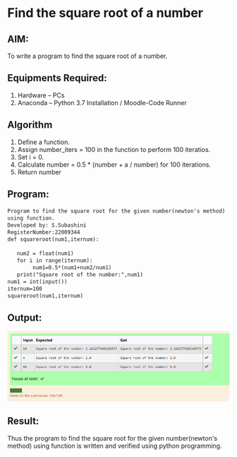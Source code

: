 # Find the square root of a number

## AIM:
To write a program to find the square root of a number.

## Equipments Required:
1. Hardware – PCs
2. Anaconda – Python 3.7 Installation / Moodle-Code Runner

## Algorithm
1. Define a function.
2. Assign number_iters = 100 in the function to perform 100 iteratios.
3. Set i = 0.
4. Calculate  number = 0.5 * (number + a / number) for 100 iterations.
5. Return number

## Program:
```
Program to find the square root for the given number(newton's method) using function.
Developed by: S.Subashini
RegisterNumber:22009344
def squareroot(num1,iternum):
   
   num2 = float(num1)
   for i in range(iternum):
        num1=0.5*(num1+num2/num1)
   print("Square root of the number:",num1)    
num1 = int(input())
iternum=100
squareroot(num1,iternum)

```

## Output:
![output](/Screenshot_20230109_102604.png)


## Result:
Thus the program to find the square root for the given number(newton's method) using function is written and verified using python programming.
